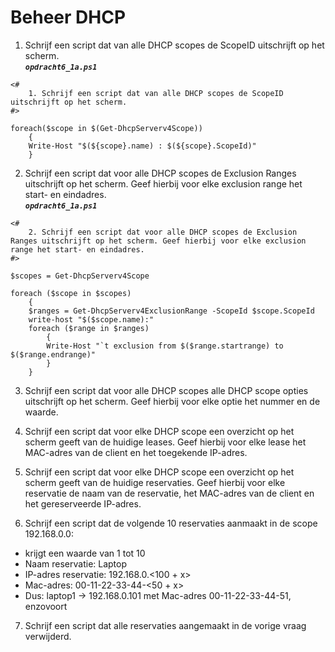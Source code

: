 # Beheer DHCP

1. Schrijf een script dat van alle DHCP scopes de ScopeID uitschrijft op het scherm.  
***`opdracht6_1a.ps1`***
```
<#
    1. Schrijf een script dat van alle DHCP scopes de ScopeID uitschrijft op het scherm. 
#>

foreach($scope in $(Get-DhcpServerv4Scope))
    {
    Write-Host "$(${scope}.name) : $(${scope}.ScopeId)"
    }
```

2. Schrijf een script dat voor alle DHCP scopes de Exclusion Ranges uitschrijft op het scherm. Geef hierbij voor elke exclusion range het start- en eindadres.  
***`opdracht6_1a.ps1`***
```
<#
    2. Schrijf een script dat voor alle DHCP scopes de Exclusion Ranges uitschrijft op het scherm. Geef hierbij voor elke exclusion range het start- en eindadres. 
#>

$scopes = Get-DhcpServerv4Scope

foreach ($scope in $scopes)
    {
    $ranges = Get-DhcpServerv4ExclusionRange -ScopeId $scope.ScopeId
    write-host "$($scope.name):"
    foreach ($range in $ranges)
        {
        Write-Host "`t exclusion from $($range.startrange) to $($range.endrange)"
        }
    }
```

3. Schrijf een script dat voor alle DHCP scopes alle DHCP scope opties uitschrijft op het scherm. Geef hierbij voor elke optie het nummer en de waarde.

4. Schrijf een script dat voor elke DHCP scope een overzicht op het scherm geeft van de huidige leases. Geef hierbij voor elke lease het MAC-adres van de client en het toegekende IP-adres.

5. Schrijf een script dat voor elke DHCP scope een overzicht op het scherm geeft van de huidige reservaties. Geef hierbij voor elke reservatie de naam van de reservatie, het MAC-adres van de client en het gereserveerde IP-adres.

6. Schrijf een script dat de volgende 10 reservaties aanmaakt in de scope 192.168.0.0:

  * <x> krijgt een waarde van 1 tot 10
  * Naam reservatie: Laptop<x>
  * IP-adres reservatie: 192.168.0.<100 + x>
  * Mac-adres: 00-11-22-33-44-<50 + x>
  * Dus: laptop1 -> 192.168.0.101 met Mac-adres 00-11-22-33-44-51, enzovoort

7. Schrijf een script dat alle reservaties aangemaakt in de vorige vraag verwijderd.